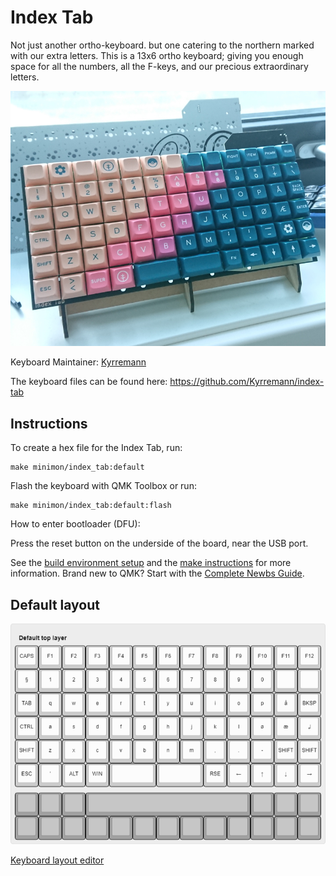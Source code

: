 Index Tab
=========

Not just another ortho-keyboard. but one catering to the northern marked with our extra letters.
This is a 13x6 ortho keyboard; giving you enough space for all the numbers, all the F-keys, and our precious extraordinary letters.

![Picture of the keyboard in the wild](https://raw.githubusercontent.com/Kyrremann/index-tab/master/images/rev5-dsa-vilebloom.JPG)

Keyboard Maintainer: [Kyrremann](https://github.com/Kyrremann)

The keyboard files can be found here: https://github.com/Kyrremann/index-tab


## Instructions

To create a hex file for the Index Tab, run:

    make minimon/index_tab:default

Flash the keyboard with QMK Toolbox or run:

    make minimon/index_tab:default:flash
    
How to enter bootloader (DFU):

Press the reset button on the underside of the board, near the USB port.

See the [build environment setup](https://docs.qmk.fm/#/getting_started_build_tools) and the [make instructions](https://docs.qmk.fm/#/getting_started_make_guide) for more information.
Brand new to QMK? Start with the [Complete Newbs Guide](https://docs.qmk.fm/#/newbs).


## Default layout

![Index Tab layout image](https://raw.githubusercontent.com/Kyrremann/index-tab/master/images/index-tab.png)

[Keyboard layout editor](http://www.keyboard-layout-editor.com/#/gists/2577189f7cf19d980fff8177d14dc3ec)

